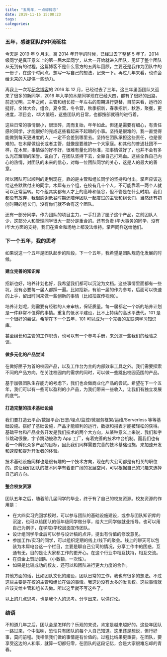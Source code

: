 ```yaml
---
title: "五周年，一点碎碎念"
date: 2019-11-15 15:00:23
tags:
categories:
---
```



### 五年，感谢团队的中流砥柱

今天是 2019 年 9 月末，离 2014 年开学的时候，已经过去了整整 5 年了。2014 级同学是真正意义上的第一届木犀同学，从大一开始就进入团队，见证了整个团队从无到有的过程。这篇博客不是什么官方的五周年回顾，主要还是我作为团队中的一份子，在这个时间点，想写一写自己的想法，记录一下。再过几年来看，也许会给未来的人提供一些动力。

<!-- more -->

离我上一次写[纪念博客](http://zxc0328.github.io/2016/12/19/muxi-story/)的 2016 年 12 月，已经过去了三年，这三年里面团队又迎来了很多的新同学，2016 年入学的木犀同学现在已经大四，都有了很好的出路，前途光明。三年之间，主管和组长按一年左右的周期进行更替，目前来看，运行的挺好。全体大会，组会，夏令营，冬令营，秋季招新，春季招新，秋游，聚餐，更进度，项目会，i华大值班，这些团队的日常，也都按部就班的进行着。

这些日常的事情很小，很琐碎，周而复始，年年如此。但还是需要有细心，有责任感的同学，才能很好的完成这些看起来不起眼的小事。坚持是很难的，我一直觉得能做到每天更进度的人，一定不会差到哪里去。坚持在团队承担这些责任，也是很难的。在木犀做组长或者主管，就像是要维护一个大家庭。和其他的普通社团不一样，在木犀，事情做的好不好，很难有量化的标准，把事情做好了，也并不会有多么光芒耀眼的荣誉。说白了，在团队坚持下去，全靠自己打鸡血。这些全靠自己内心的热情，对团队的未来的信心，对每一位团队同学的关心，这是人的最大的善意。

所以团队可以顺利的走到现在，靠的是主管和组长同学的坚持和付出。掌声应该送给这些默默付出的同学。木犀有五个组，在校有几十个人，不可能靠着一两个人就可以正常运转。每个组其实都有人才上的高峰和低谷，但不管是在什么时期，我们都没有放弃，我很感谢低谷时期还陪伴团队一起度过的主管和组长们，当然还有初创时期的组长们，没有你们就不会有这个团队。

还有一部分同学，作为团队的项目主力，一手打造了匣子这个产品，之前团队人少，这部分人和管理同学很大一部分是重合的。还有负责 i华大事务的同学，没有 i华大方面的支持，我们在资金和场地上都没法维持。掌声同样送给他们。



### 下一个五年，我的思考

如果说这一个五年是团队起步的阶段，下一个五年，我希望是团队规范化发展的时候。

#### 建立完善的知识库

招新也好，培养计划也好，我希望我们都可以沉淀为文档。这些事情里面都有一些坑，没有必要每一届人都踩一遍。比如招新，有前一届的作为参考，后面可以快速的上手，留出时间来做一些创新的事情（比如拍宣传视频）。

培养计划呢，则需要有经验的人来审核，保证质量。每一届都定一个新的培养计划是一件非常不值得的事情。重复的低水平建设，比不上持续的高水平迭代。101 是一个很好的尝试，希望在下一个五年，101 可以成为一个完善的互联网学习知识库。

甚至组长和主管的工作职责，也可以有一个参考手册，来沉淀一些我们的经验之谈。

#### 做多元化的产品尝试

在做好匣子为首的校园产品，以及工作台为主的内部效率工具之外。我们需要探索不同的产品方向。在关注校园内的需求的同时，可以做一些跳出校园范围的产品。

基于加强团队生存能力的考虑下，我们也会做商业化产品的尝试。希望在下一个五年，我们可以有一些可以盈利的小产品，为我们带来一些收入，让我们有独立发展的底气。

#### 打造完整的技术基础设施

我们要打造云平台/数据平台/日志/埋点/监控/微服务框架/运维/Serverless 等等基础设施。搭好了基础设施，产品才能顺利的运行，数据和报表才能被轻松的获得。基础平台和产品业务开发是我们技术的两个大方向，从某种意义上来说，我们和字节跳动很像，字节跳动被称为 App 工厂，有着完善的技术中台机制。而我们也有着一个孵化众多产品的目标，因此我们同样需要完善的技术基础设施，来加速开发和速度和提升开发者的体验。

技术基础设施同样也是很有趣的一个技术方向，现在的大公司都是有相关的职位的。这让我们团队的技术同学有着更广阔的发展空间，可以根据自己的兴趣来选择自己的方向。

#### 整合校友资源

团队五年之后，随着前几届同学的毕业，终于有了自己的校友资源。校友资源的作用是：

+ 在大四实习完回学校时，可以参与团队的基础设施建设，或参与团队知识库的沉淀，也可以给团队的低年级同学做分享，给大三同学做就业指导。也可以用自己为例子，在学院/学校层面宣传团队。
+ 设计组同学毕业后可以参与设计稿的点评，提出有价值的修改意见。
+ 参加工作/实习的同学，可以组织定期的线上/线下的聚会。线上的聊天可以包装为木犀电台这一个栏目，主要是聊自己公司的情况，分享工作中的困惑，互通有无，目的是让大家都工作的更开心。在这个行业中相互扶持，相互交流。
+ 在资金上赞助团队（小数额，一次性）。
+ 如果是比较成功的校友，还可以和团队进行更大力度的合作。

其他方面的话，比如团队文化的建设，团队日常的工作，我也有很多的想法。不过这些主要是在校的主管和组长在做的事情。我这边没有太多的发言权。这些事情就应该交给主管和组长去做。所以这里就不写这些了。

以上的几点思考，也是我个人的思考。分享出来，以供讨论。



### 结语

不知道几年之后，团队会是怎样的？乐观的来说，肯定是越来越好的。这些年团队一路过来，个中滋味，恐怕只有团队的每个人自己知道。这里还是想说，但行好事，莫问前程。我相信我们做的事情是有价值的。过程比结果更重要。在团队，要享受这边的人和事，就算一切都归零，在团队的这段记忆，会是大家很难忘却的青春。
